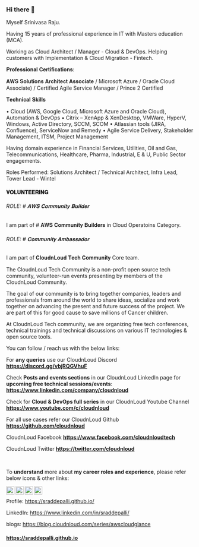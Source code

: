 ### Hi there 👋

<!--
**sraddepalli/sraddepalli** is a ✨ _special_ ✨ repository because its `README.md` (this file) appears on your GitHub profile.

Here are some ideas to get you started:

- 🔭 I’m currently working on ...
- 🌱 I’m currently learning ...
- 👯 I’m looking to collaborate on ...
- 🤔 I’m looking for help with ...
- 💬 Ask me about ...
- 📫 How to reach me: ...
- 😄 Pronouns: ...
- ⚡ Fun fact: ...
-->

Myself Srinivasa Raju.

Having 15 years of professional experience in IT with Masters education (MCA). 

Working as Cloud Architect / Manager - Cloud & DevOps. Helping customers with Implementation & Cloud Migration - Fintech. 


𝐏𝐫𝐨𝐟𝐞𝐬𝐬𝐢𝐨𝐧𝐚𝐥 𝐂𝐞𝐫𝐭𝐢𝐟𝐢𝐜𝐚𝐭𝐢𝐨𝐧𝐬:

𝐀𝐖𝐒 𝐒𝐨𝐥𝐮𝐭𝐢𝐨𝐧𝐬 𝐀𝐫𝐜𝐡𝐢𝐭𝐞𝐜𝐭 𝐀𝐬𝐬𝐨𝐜𝐢𝐚𝐭𝐞 / Microsoft Azure / Oracle Cloud Associate) / Certified Agile Service Manager / Prince 2 Certified

𝐓𝐞𝐜𝐡𝐧𝐢𝐜𝐚𝐥 𝐒𝐤𝐢𝐥𝐥𝐬

•	Cloud (AWS, Google Cloud, Microsoft Azure and Oracle Cloud), Automation & DevOps
•	Citrix – XenApp & XenDesktop, VMWare, HyperV, Windows, Active Directory, SCCM, SCOM
•	Atlassian tools (JIRA, Confluence), ServiceNow and Remedy
•      Agile Service Delivery, Stakeholder Management, ITSM, Project Management

Having domain experience in Financial Services, Utilities, Oil and Gas, Telecommunications, Healthcare, Pharma, Industrial, E & U, Public Sector engagements.

Roles Performed:  Solutions Architect / Technical Architect, Infra Lead, Tower Lead - Wintel


#### 𝐕𝐎𝐋𝐔𝐍𝐓𝐄𝐄𝐑𝐈𝐍𝐆

###### ROLE: # 𝐀𝐖𝐒 𝐂𝐨𝐦𝐦𝐮𝐧𝐢𝐭𝐲 𝐁𝐮𝐢𝐥𝐝𝐞𝐫

<P>
I am part of # 𝐀𝐖𝐒 𝐂𝐨𝐦𝐦𝐮𝐧𝐢𝐭𝐲 𝐁𝐮𝐢𝐥𝐝𝐞𝐫𝐬 in Cloud Operatoins Category.

</p>


###### ROLE: # 𝐂𝐨𝐦𝐦𝐮𝐧𝐢𝐭𝐲 𝐀𝐦𝐛𝐚𝐬𝐬𝐚𝐝𝐨𝐫

<P>
I am part of 𝐂𝐥𝐨𝐮𝐝𝐧𝐋𝐨𝐮𝐝 𝐓𝐞𝐜𝐡 𝐂𝐨𝐦𝐦𝐮𝐧𝐢𝐭𝐲 Core team.

The CloudnLoud Tech Community is a non-profit open source tech community, volunteer-run events presenting by members of the CloudnLoud Community.

The goal of our community is to bring together companies, leaders and professionals from around the world to share ideas, socialize and work together on advancing the present and future success of the project. We are part of this for good cause to save millions of Cancer children.

At CloudnLoud Tech community, we are organizing free tech conferences, technical trainings and technical discussions on various IT technologies & open source tools.

</p>

You can follow / reach us with the below links:

For **any queries** use our CloudnLoud Discord **https://discord.gg/vbjRQGVhuF**
	
Check **Posts and events sections** in our CloudnLoud LinkedIn page for **upcoming free technical sessions/events**: **https://www.linkedin.com/company/cloudnloud**
	
Check for **Cloud & DevOps full series** in our CloudnLoud Youtube Channel  **https://www.youtube.com/c/cloudnloud**
	
For all use cases refer our CloudnLoud Github **https://github.com/cloudnloud**
     
CloudnLoud Facebook **https://www.facebook.com/cloudnloudtech**
	
CloudnLoud Twitter **https://twitter.com/cloudnloud**			  
			     

<br />

To **understand** more about **my career roles and experience**, please refer below icons & other links: 


<a href="https://linkedin.com/in/sraddepalli">
  <img align="left" alt="Linkedin" width="22px" src="https://cdn.jsdelivr.net/npm/simple-icons@v3/icons/linkedin.svg" />
</a>

<a href="https://github.com/sraddepalli">
  <img align="left" alt="Github" width="22px" src="https://cdn.jsdelivr.net/npm/simple-icons@v3/icons/github.svg" />
</a>
<a href="https://hashnode.com/@sraddepalli">
  <img align="left" alt="hashnode" width="22px" src="https://cdn.jsdelivr.net/npm/simple-icons@v3/icons/hashnode.svg" />
</a>

<a href="https://twitter.com/sraddepalli">
  <img align="left" alt="Twitter" width="22px" src="https://cdn.jsdelivr.net/npm/simple-icons@v3/icons/twitter.svg" />
</a>

<br />


Profile: https://sraddepalli.github.io/  <br />
 
LinkedIn: https://www.linkedin.com/in/sraddepalli/  <br />

blogs: https://blog.cloudnloud.com/series/awscloudglance

#### https://sraddepalli.github.io


<!--
 <p align="left"> 
  
  <img src="https://profile-counter.glitch.me/sraddepalli/count.svg" />
	
</p>

-->

<!--

<p align="center"> 
  Visitor count<br>
  <img src="https://profile-counter.glitch.me/sraddepalli/count.svg" />
</p>
           
  -->    
  


<!-- hitwebcounter Code START              


<p>
<img src="https://hitwebcounter.com/counter/counter.php?page=7979204&style=0002&nbdigits=9&type=page&initCount=10000"/>   

</p>

    -->    



<!-- 

<p align="left"> <img src="https://komarev.com/ghpvc/?username=sraddepalli&label=Views&color=blue&style=plastic" alt="sraddepalli" /> </p>

  -->  
  
 
